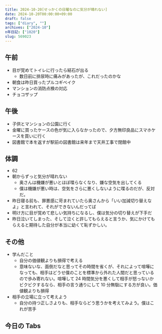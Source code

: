 ```yaml
---
title: 2024-10-20[せっかくの日曜なのに気分が晴れない]
date: 2024-10-20T00:00:00+09:00
draft: false
tags: ["diary", ""]
archives: ["2024-10"]
n年日記: ["1020"]
slug: 569023
---
```


## 午前

- 目が覚めてトイレに行ったら結石が出る
  - 数日前に排尿時に痛みがあったが、これだったのかな
- 朝食は昨日買ったプルコギベイク
- マンションの消防点検の対応
- チョコザップ

## 午後

- 子供とマンションの公園に行く
- 金曜に買ったケースの色が気に入らなかったので、夕方無印良品にスマホケースを買いに行く
- 図書館で本を返すが駅前の図書館は来年まで天井工事で閉館中

## 体調

- 62
- 朝からずっと気分が晴れない
  - 奥さんは機嫌が悪いとほぼ喋らなくなり、嫌な空気を出してくる
  - 僕は機嫌が悪い時は、空気をさらに悪くしないように喋るのだが、反対だ。
- 昨日寝る前も、罪悪感に苛まれていたら奥さんから「いい加減切り替えなよ」と言われて、それができないんだってば
- 明け方に目が覚めて悲しい気持ちになるし、僕は気分の切り替えが下手だ
- 昨日泣いてしまった、そして泣くと許してもらえると言うか、気にかけてもらえると期待した自分が本当に幼くて恥ずかしい。

## その他

- 学んだこと
  - 自分の価値観よりも損得で考える
  - 意味ないな、面倒だなと思ってその時間を省くが、それによって喧嘩になっても、相手はどうせ僕のことを標準から外れた人間だと思っているので歩み寄れない。喧嘩して 24 時間気分を悪くして相手が怒っないかビクビクするなら、相手の言う通りにして 10 分無駄にする方が良い。価値観よりも損得
- 相手の立場に立って考えよう
  - 自分の持つ正しさよりも、相手ならどう思うかを考えてみよう。僕はこれが苦手

## 今日の Tabs
